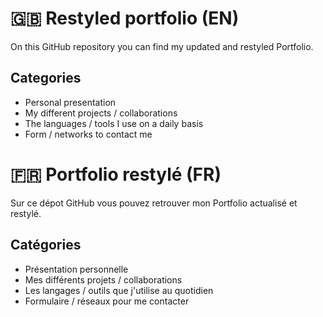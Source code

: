 # 🇬🇧 Restyled portfolio (EN)

On this GitHub repository you can find my updated and restyled Portfolio.

## Categories
- Personal presentation
- My different projects / collaborations
- The languages ​​/ tools I use on a daily basis
- Form / networks to contact me

# 🇫🇷 Portfolio restylé (FR)

Sur ce dépot GitHub vous pouvez retrouver mon Portfolio actualisé et restylé.

## Catégories
- Présentation personnelle
- Mes différents projets / collaborations
- Les langages / outils que j'utilise au quotidien
- Formulaire / réseaux pour me contacter
